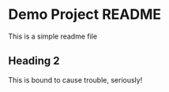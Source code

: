 # Demo Project README

This is a simple readme file

## Heading 2
This is bound to cause trouble, seriously!